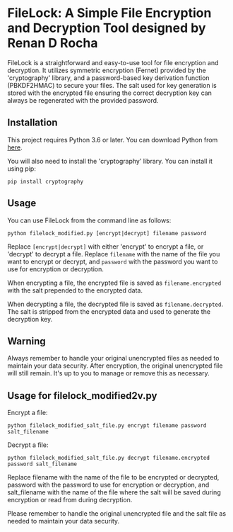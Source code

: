 
# FileLock: A Simple File Encryption and Decryption Tool designed by Renan D Rocha


FileLock is a straightforward and easy-to-use tool for file encryption and decryption. 
It utilizes symmetric encryption (Fernet) provided by the 'cryptography' library, and a password-based key derivation function (PBKDF2HMAC) to secure your files. 
The salt used for key generation is stored with the encrypted file ensuring the correct decryption key can always be regenerated with the provided password.


## Installation

This project requires Python 3.6 or later. You can download Python from [here](https://www.python.org/downloads/).

You will also need to install the 'cryptography' library. You can install it using pip:

```
pip install cryptography
```

## Usage

You can use FileLock from the command line as follows:

```
python filelock_modified.py [encrypt|decrypt] filename password
```

Replace `[encrypt|decrypt]` with either 'encrypt' to encrypt a file, or 'decrypt' to decrypt a file. Replace `filename` with the name of the file you want to encrypt or decrypt, and `password` with the password you want to use for encryption or decryption.

When encrypting a file, the encrypted file is saved as `filename.encrypted` with the salt prepended to the encrypted data. 

When decrypting a file, the decrypted file is saved as `filename.decrypted`. The salt is stripped from the encrypted data and used to generate the decryption key.

## Warning

Always remember to handle your original unencrypted files as needed to maintain your data security. After encryption, the original unencrypted file will still remain. It's up to you to manage or remove this as necessary.

## Usage for filelock_modified2v.py

Encrypt a file:
```
python filelock_modified_salt_file.py encrypt filename password salt_filename
```
Decrypt a file:
```
python filelock_modified_salt_file.py decrypt filename.encrypted password salt_filename
```
Replace filename with the name of the file to be encrypted or decrypted, password with the password to use for encryption or decryption, and salt_filename with the name of the file where the salt will be saved during encryption or read from during decryption.

Please remember to handle the original unencrypted file and the salt file as needed to maintain your data security.
